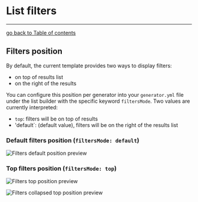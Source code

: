 # List filters
---------------------------------------

[go back to Table of contents][back-to-index]

[back-to-index]: https://github.com/symfony2admingenerator/AdmingeneratorGeneratorBundle/blob/master/Resources/doc/builders/list

## Filters position

By default, the current template provides two ways to display filters: 
 * on top of results list
 * on the right of the results
 
You can configure this position per generator into your `generator.yml` file under the list builder with the specific 
keyword `filtersMode`. Two values are currently interpreted:
 * `top`: filters will be on top of results
 * 'default`: (default value), filters will be on the right of the results list
 
### Default filters position (`filtersMode: default`)

![Filters default position preview](https://github.com/symfony2admingenerator/GeneratorBundle/raw/master/Resources/preview/list-filters-default-position-preview.png)

### Top filters position (`filtersMode: top`)

![Filters top position preview](https://github.com/symfony2admingenerator/GeneratorBundle/raw/master/Resources/preview/list-filters-top-position-preview.png)

![Filters collapsed top position preview](https://github.com/symfony2admingenerator/GeneratorBundle/raw/master/Resources/preview/list-filters-collapsed-top-position-preview.png)

